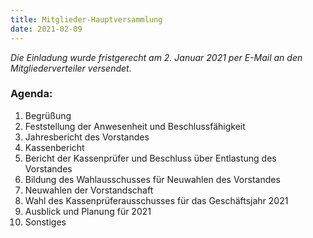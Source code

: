 ```yaml
---
title: Mitglieder-Hauptversammlung
date: 2021-02-09
---
```


*Die Einladung wurde fristgerecht am 2. Januar 2021 per E-Mail an den Mitgliederverteiler versendet.*

### Agenda:
1. Begrüßung
2. Feststellung der Anwesenheit und Beschlussfähigkeit
3. Jahresbericht des Vorstandes
4. Kassenbericht
5. Bericht der Kassenprüfer und Beschluss über Entlastung des Vorstandes
6. Bildung des Wahlausschusses für Neuwahlen des Vorstandes
7. Neuwahlen der Vorstandschaft
8. Wahl des Kassenprüferausschusses für das Geschäftsjahr 2021
9. Ausblick und Planung für 2021
10. Sonstiges
